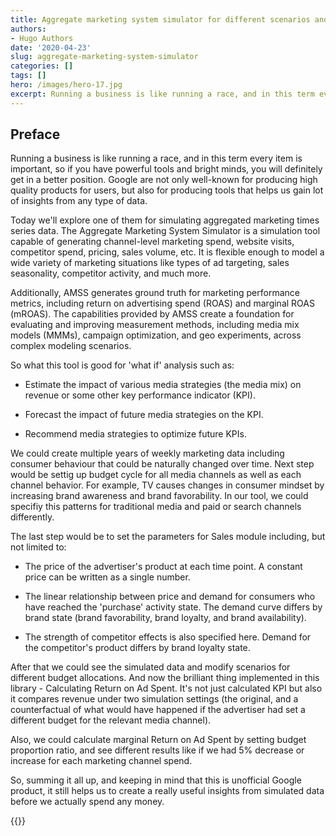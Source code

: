 ```yaml
---
title: Aggregate marketing system simulator for different scenarios and channels
authors:
- Hugo Authors
date: '2020-04-23'
slug: aggregate-marketing-system-simulator
categories: []
tags: []
hero: /images/hero-17.jpg
excerpt: Running a business is like running a race, and in this term every item is important, so if you have powerful tools and bright minds, you will definitely get in a better position.
---
```


## Preface

Running a business is like running a race, and in this term every item is important, so if you have powerful tools and bright minds, you will definitely get in a better position. Google are not only well-known for producing high quality products for users, but also for producing tools that helps us gain lot of insights from any type of data.

Today we'll explore one of them for simulating aggregated marketing times series data. The Aggregate Marketing System Simulator is a simulation tool capable of generating channel-level marketing spend, website visits, competitor spend, pricing, sales volume, etc. It is flexible enough to model a wide variety of marketing situations like types of ad targeting, sales seasonality, competitor activity, and much more.

Additionally, AMSS generates ground truth for marketing performance metrics, including return on advertising spend (ROAS) and marginal ROAS (mROAS). The capabilities provided by AMSS create a foundation for evaluating and improving measurement methods, including media mix models (MMMs), campaign optimization, and geo experiments, across complex modeling scenarios.

So what this tool is good for 'what if' analysis such as:

*   Estimate the impact of various media strategies (the media mix) on revenue or some other key performance indicator (KPI).

*   Forecast the impact of future media strategies on the KPI.

*   Recommend media strategies to optimize future KPIs.


We could create multiple years of weekly marketing data including consumer behaviour that could be naturally changed over time. 
Next step would be settig up budget cycle for all media channels as well as each channel behavior. 
For example, TV causes changes in consumer mindset by increasing brand awareness and brand favorability. In our tool, we could specifiy this patterns for traditional media and paid or search channels differently.

The last step would be to set the parameters for Sales module including, but not limited to:

* The price of the advertiser's product at each time point. A constant price can be written as a single number.

* The linear relationship between price and demand for consumers who have reached the 'purchase' activity state. The demand curve differs by brand state (brand favorability, brand loyalty, and brand availability).

* The strength of competitor effects is also specified here. Demand for the competitor's product differs by brand loyalty state.


After that we could see the simulated data and modify scenarios for different budget allocations. 
And now the brilliant thing implemented in this library - Calculating Return on Ad Spent. It's not just calculated KPI but also it compares revenue under two simulation settings (the original, and a counterfactual of what would have happened if the advertiser had set a different budget for the relevant media channel).

Also, we could calculate marginal Return on Ad Spent by setting budget proportion ratio, and see different results like if we had 5% decrease or increase for each marketing channel spend.

So, summing it all up, and keeping in mind that this is unofficial Google product, it still helps us to create a really useful insights from simulated data before we actually spend any money.


{{<subscribe email = "your@email.com">}}